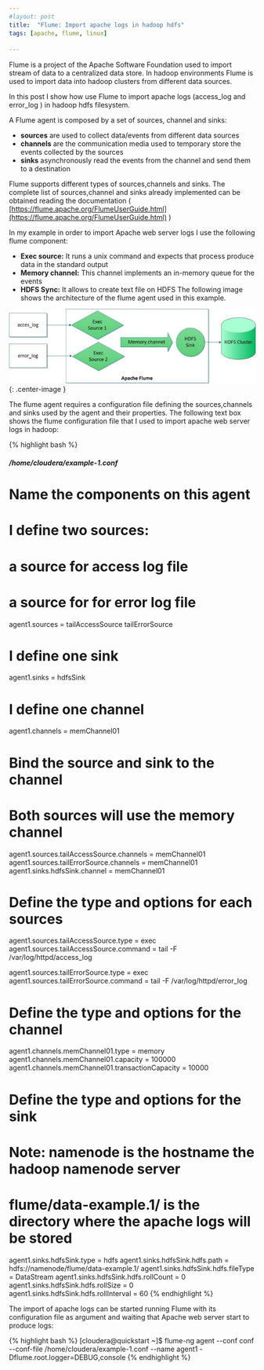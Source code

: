 ```yaml
---
#layout: post
title:  "Flume: Import apache logs in hadoop hdfs"
tags: [apache, flume, linux]

---
```


Flume is a project of the Apache Software Foundation used to import stream of data to a centralized data store. In hadoop environments Flume is used to import data into hadoop clusters from different data sources.

In this post I show how use Flume to import apache logs (access_log and error_log ) in hadoop hdfs filesystem.

A Flume agent is composed by a set of sources, channel and sinks:

- **sources** are used to collect data/events from different data sources
- **channels** are the communication media used to temporary store the events collected by the sources
- **sinks** asynchronously read the events from the channel and send them to a destination

Flume supports different types of sources,channels and sinks. The complete list of sources,channel and sinks already implemented can be obtained reading the documentation ( [https://flume.apache.org/FlumeUserGuide.html](https://flume.apache.org/FlumeUserGuide.html) )

In my example in order to import Apache web server logs I use the following flume component:

- **Exec source:** It runs a unix command and expects that process produce data in the standard output
- **Memory channel:** This channel implements an in-memory queue for the events
- **HDFS Sync:** It allows to create text file on HDFS
The following image shows the architecture of the flume agent used in this example.

![apache flume architecture](/assets/2015-07-06-flume_import_apache_logs_in_hadoop_hdfs_img1.jpg){: .center-image }

The flume agent requires a configuration file defining the sources,channels and sinks used by the agent and their properties. The following text box shows the flume configuration file that I used to import apache web server logs in hadoop:

{% highlight bash %}
##### /home/cloudera/example-1.conf
# Name the components on this agent
# I define two sources:
# a source for access log file
# a source for for error log file
agent1.sources = tailAccessSource tailErrorSource
# I define one sink
agent1.sinks = hdfsSink
# I define one channel
agent1.channels = memChannel01

# Bind the source and sink to the channel
# Both sources will use the memory channel
agent1.sources.tailAccessSource.channels = memChannel01
agent1.sources.tailErrorSource.channels = memChannel01
agent1.sinks.hdfsSink.channel = memChannel01


# Define the type and options for each sources
agent1.sources.tailAccessSource.type = exec
agent1.sources.tailAccessSource.command = tail -F /var/log/httpd/access_log

agent1.sources.tailErrorSource.type = exec
agent1.sources.tailErrorSource.command = tail -F /var/log/httpd/error_log

# Define the type and options for the channel
agent1.channels.memChannel01.type = memory
agent1.channels.memChannel01.capacity = 100000
agent1.channels.memChannel01.transactionCapacity = 10000


# Define the type and options for the sink
# Note: namenode is the hostname the hadoop namenode server
#       flume/data-example.1/ is the directory where the apache logs will be stored
agent1.sinks.hdfsSink.type = hdfs
agent1.sinks.hdfsSink.hdfs.path = hdfs://namenode/flume/data-example.1/
agent1.sinks.hdfsSink.hdfs.fileType = DataStream
agent1.sinks.hdfsSink.hdfs.rollCount = 0
agent1.sinks.hdfsSink.hdfs.rollSize = 0
agent1.sinks.hdfsSink.hdfs.rollInterval = 60
{% endhighlight %}

The import of apache logs can be started running Flume with its configuration file as argument and waiting that Apache web server start to produce logs:

{% highlight bash %}
[cloudera@quickstart ~]$ flume-ng agent --conf conf --conf-file /home/cloudera/example-1.conf --name agent1 -Dflume.root.logger=DEBUG,console
{% endhighlight %}
